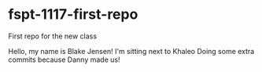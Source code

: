 # fspt-1117-first-repo
First repo for the new class

Hello, my name is Blake Jensen!
I'm sitting next to Khaleo
Doing some extra commits because Danny made us!